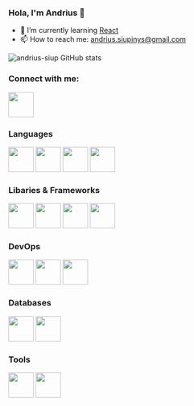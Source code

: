 ### Hola, I'm Andrius 👋

- 🌱 I’m currently learning [React](https://reactjs.org/)
- 📫 How to reach me: andrius.siupinys@gmail.com

![andrius-siup GitHub stats](https://github-readme-stats.vercel.app/api?username=andrius-siup&show_icons=true&theme=cobalt)

### Connect with me:

<a href="www.linkedin.com/in/andrius-siupinys"><img src="https://cdn.jsdelivr.net/gh/devicons/devicon/icons/linkedin/linkedin-original.svg" width="50" height="50" /></a>

### Languages

<a href="https://www.w3schools.com/html/default.asp" target="_blank"><img src="https://cdn.jsdelivr.net/gh/devicons/devicon/icons/html5/html5-original-wordmark.svg" width="50" height="50" /></a> <a href="https://www.w3schools.com/css/default.asp"><img src="https://cdn.jsdelivr.net/gh/devicons/devicon/icons/css3/css3-original-wordmark.svg" width="50" height="50" /></a>  <a href="https://www.python.org/"><img src="https://cdn.jsdelivr.net/gh/devicons/devicon/icons/python/python-original.svg" width="50" height="50" /></a> <a href="https://developer.mozilla.org/en-US/docs/Web/JavaScript"><img src="https://cdn.jsdelivr.net/gh/devicons/devicon/icons/javascript/javascript-original.svg" width="50" height="50" /></a> 

### Libaries & Frameworks

<a href="https://getbootstrap.com/"><img src="https://cdn.jsdelivr.net/gh/devicons/devicon/icons/bootstrap/bootstrap-plain.svg" width="50" height="50" /></a>  <a href="https://jquery.com/"><img src="https://cdn.jsdelivr.net/gh/devicons/devicon/icons/jquery/jquery-original-wordmark.svg" width="50" height="50" /></a> <a href="https://flask.palletsprojects.com/en/2.0.x/"><img src="https://cdn.jsdelivr.net/gh/devicons/devicon/icons/flask/flask-original.svg" width="50" height="50"/></a> <a href="https://www.djangoproject.com/"><img src="https://cdn.jsdelivr.net/gh/devicons/devicon/icons/django/django-original.svg" width="50" height="50" /></a> 

### DevOps

<a href="https://www.heroku.com/"><img src="https://cdn.jsdelivr.net/gh/devicons/devicon/icons/heroku/heroku-original.svg" width="50" height="50" /></a> <a href="https://aws.amazon.com/"><img src="https://cdn.jsdelivr.net/gh/devicons/devicon/icons/amazonwebservices/amazonwebservices-original.svg" width="50" height="50" /></a> <a href="https://cloud.google.com/"><img src="https://cdn.jsdelivr.net/gh/devicons/devicon/icons/googlecloud/googlecloud-original.svg" width="50" height="50" /></a>

### Databases

<a href="https://www.mongodb.com/developer/"><img src="https://cdn.jsdelivr.net/gh/devicons/devicon/icons/mongodb/mongodb-original-wordmark.svg" width="50" height="50" /></a>  <a href="https://www.postgresql.org/"><img src="https://cdn.jsdelivr.net/gh/devicons/devicon/icons/postgresql/postgresql-original-wordmark.svg" width="50" height="50" /></a> 

### Tools

<a href="https://github.com/"><img src="https://cdn.jsdelivr.net/gh/devicons/devicon/icons/github/github-original.svg" width="50" height="50" /></a> <a href="https://git-scm.com/"><img src="https://cdn.jsdelivr.net/gh/devicons/devicon/icons/git/git-original.svg" width="50" height="50" /></a> 


<!--
themes for stats are: dark, radical, merko, gruvbox, tokyonight, onedark, cobalt, synthwave, highcontrast, dracula 

<img src="https://cdn.jsdelivr.net/gh/devicons/devicon/icons/markdown/markdown-original.svg" /> pagalvok?

<img src="https://cdn.jsdelivr.net/gh/devicons/devicon/icons/mysql/mysql-original-wordmark.svg" /> mySQL

<img src="https://cdn.jsdelivr.net/gh/devicons/devicon/icons/react/react-original.svg" /> React

<img src="https://www.advancedstadia.com/blogimages/misc/emailjs.png" width="150" height="50">  Email JS

<img src="https://cdn.jsdelivr.net/gh/devicons/devicon/icons/slack/slack-original.svg" width="50" height="50" />  Slack


[![Top Langs](https://github-readme-stats.vercel.app/api/top-langs/?username=andrius-siup)](https://github.com/andrius-siup/github-readme-stats)

**andrius-siup/andrius-siup** is a ✨ _special_ ✨ repository because its `README.md` (this file) appears on your GitHub profile.

Here are some ideas to get you started:

- 🔭 I’m currently working on ...
- 🌱 I’m currently learning ...
- 👯 I’m looking to collaborate on ...
- 🤔 I’m looking for help with ...
- 💬 Ask me about ...
- 📫 How to reach me: ...
- 😄 Pronouns: ...
- ⚡ Fun fact: ...
-->
